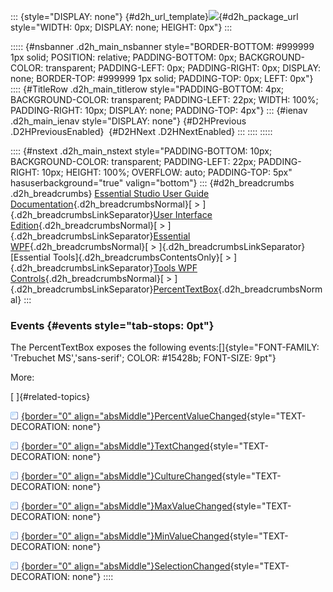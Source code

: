 ::: {style="DISPLAY: none"}
[](ms-xhelp:///?Id=d2h_url_template){#d2h_url_template}![](!package_url!){#d2h_package_url style="WIDTH: 0px; DISPLAY: none; HEIGHT: 0px"}
:::

::::: {#nsbanner .d2h_main_nsbanner style="BORDER-BOTTOM: #999999 1px solid; POSITION: relative; PADDING-BOTTOM: 0px; BACKGROUND-COLOR: transparent; PADDING-LEFT: 0px; PADDING-RIGHT: 0px; DISPLAY: none; BORDER-TOP: #999999 1px solid; PADDING-TOP: 0px; LEFT: 0px"}
:::: {#TitleRow .d2h_main_titlerow style="PADDING-BOTTOM: 4px; BACKGROUND-COLOR: transparent; PADDING-LEFT: 22px; WIDTH: 100%; PADDING-RIGHT: 10px; DISPLAY: none; PADDING-TOP: 4px"}
::: {#ienav .d2h_main_ienav style="DISPLAY: none"}
[](ms-xhelp:///?Id=a923d4ff-e0bc-45e4-846e-eb9bb49bc20f){#D2HPrevious .D2HPreviousEnabled}  [](ms-xhelp:///?Id=345a38e8-4cd6-492c-88e6-b09e1c43eccd){#D2HNext .D2HNextEnabled}
:::
::::
:::::

:::: {#nstext .d2h_main_nstext style="PADDING-BOTTOM: 10px; BACKGROUND-COLOR: transparent; PADDING-LEFT: 22px; PADDING-RIGHT: 10px; HEIGHT: 100%; OVERFLOW: auto; PADDING-TOP: 5px" hasuserbackground="true" valign="bottom"}
::: {#d2h_breadcrumbs .d2h_breadcrumbs}
[Essential Studio User Guide Documentation](ms-xhelp:///?Id=12457748-09e3-4d74-a240-8e049cedf030){.d2h_breadcrumbsNormal}[ \> ]{.d2h_breadcrumbsLinkSeparator}[User Interface Edition](ms-xhelp:///?Id=c29296b7-531c-413b-a0ec-488ca1f7f669){.d2h_breadcrumbsNormal}[ \> ]{.d2h_breadcrumbsLinkSeparator}[Essential WPF](ms-xhelp:///?Id=7f4f82c5-151c-4262-94d0-75c4626c77bc){.d2h_breadcrumbsNormal}[ \> ]{.d2h_breadcrumbsLinkSeparator}[Essential Tools]{.d2h_breadcrumbsContentsOnly}[ \> ]{.d2h_breadcrumbsLinkSeparator}[Tools WPF Controls](ms-xhelp:///?Id=2ea58a12-9426-4a63-96b4-89eb80232c2c){.d2h_breadcrumbsNormal}[ \> ]{.d2h_breadcrumbsLinkSeparator}[PercentTextBox](ms-xhelp:///?Id=edd1e666-4369-45a4-ac0e-3a6f1f59a000){.d2h_breadcrumbsNormal}
:::

### Events {#events style="tab-stops: 0pt"}

The PercentTextBox exposes the following events:[]{style="FONT-FAMILY: 'Trebuchet MS','sans-serif'; COLOR: #15428b; FONT-SIZE: 9pt"}

More:

[ ]{#related-topics}

[![](button.gif){border="0" align="absMiddle"}PercentValueChanged](ms-xhelp:///?Id=e1e14f9b-8e53-4294-84ad-fbc1d660123a){style="TEXT-DECORATION: none"}

[![](button.gif){border="0" align="absMiddle"}TextChanged](ms-xhelp:///?Id=b39c1935-3a38-473e-aa0d-badc81dba430){style="TEXT-DECORATION: none"}

[![](button.gif){border="0" align="absMiddle"}CultureChanged](ms-xhelp:///?Id=0148783f-96ad-4e7c-9092-d7ef1d2c1db8){style="TEXT-DECORATION: none"}

[![](button.gif){border="0" align="absMiddle"}MaxValueChanged](ms-xhelp:///?Id=63bb3542-6eb9-4944-bdf6-d5b14ab974e1){style="TEXT-DECORATION: none"}

[![](button.gif){border="0" align="absMiddle"}MinValueChanged](ms-xhelp:///?Id=2089139a-91a3-4493-970c-6f6a36cf8e9c){style="TEXT-DECORATION: none"}

[![](button.gif){border="0" align="absMiddle"}SelectionChanged](ms-xhelp:///?Id=40ea85e9-5b0b-454e-ad73-03dc935e504e){style="TEXT-DECORATION: none"}
::::
